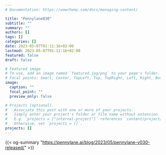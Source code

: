 ```yaml
---
# Documentation: https://wowchemy.com/docs/managing-content/

title: "Pennylane030"
subtitle: ""
summary: ""
authors: []
tags: []
categories: []
date: 2023-05-07T01:11:16+02:00
lastmod: 2023-05-07T01:11:16+02:00
featured: false
draft: false

# Featured image
# To use, add an image named `featured.jpg/png` to your page's folder.
# Focal points: Smart, Center, TopLeft, Top, TopRight, Left, Right, BottomLeft, Bottom, BottomRight.
image:
  caption: ""
  focal_point: ""
  preview_only: false

# Projects (optional).
#   Associate this post with one or more of your projects.
#   Simply enter your project's folder or file name without extension.
#   E.g. `projects = ["internal-project"]` references `content/project/deep-learning/index.md`.
#   Otherwise, set `projects = []`.
projects: []
---
```

{{< og-summary "https://pennylane.ai/blog/2023/05/pennylane-v030-released/" >}}
